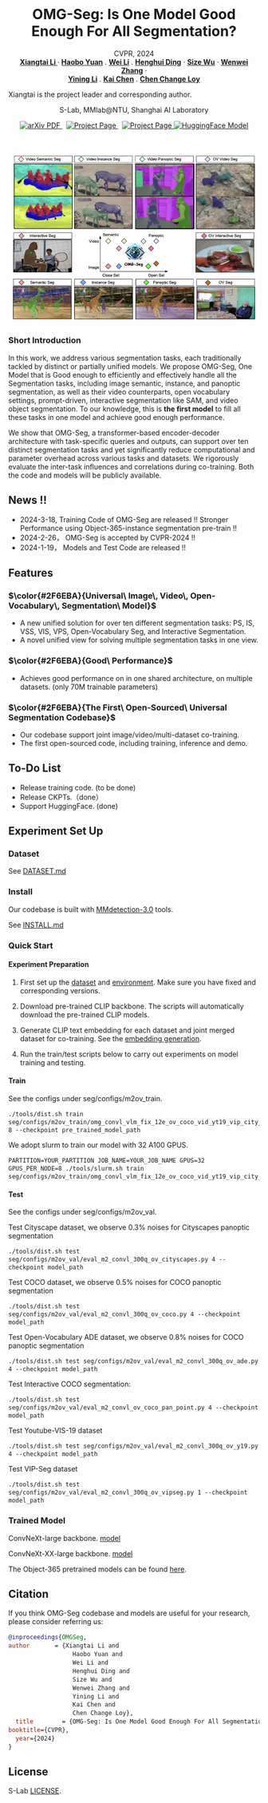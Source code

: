 
<br />
<p align="center">
  <h1 align="center">OMG-Seg: Is One Model Good Enough For All Segmentation?</h1>
  <p align="center">
    CVPR, 2024
    <br />
    <a href="https://lxtgh.github.io/"><strong>Xiangtai Li </strong></a>
    ·
    <a href="https://yuanhaobo.me/"><strong>Haobo Yuan</strong></a>
    .
    <a href="https://weivision.github.io/"><strong>Wei Li</strong></a>
    .
    <a href="https://henghuiding.github.io/"><strong>Henghui Ding</strong></a>
    ·
    <a href="https://wusize.github.io/"><strong>Size Wu</strong></a>
    ·
    <a href="https://zhangwenwei.cn/"><strong>Wenwei Zhang</strong></a>
    ·
    <br />
    <a href="https://scholar.google.com.hk/citations?user=y_cp1sUAAAAJ&hl=en"><strong>Yining Li</strong></a>
    .
    <a href="https://hellock.github.io/"><strong>Kai Chen</strong></a>
    .
    <a href="https://www.mmlab-ntu.com/person/ccloy/"><strong>Chen Change Loy</strong></a>
  </p>
  Xiangtai is the project leader and corresponding author.
  <p align="center">
    S-Lab, MMlab@NTU, Shanghai AI Laboratory
  </p>

  <p align="center">
    <a href='https://arxiv.org/abs/2401.10229'>
      <img src='https://img.shields.io/badge/Paper-PDF-green?style=flat&logo=arXiv&logoColor=green' alt='arXiv PDF'> </a>
    <a href='https://lxtgh.github.io/project/omg_seg/' style='padding-left: 0.5rem;'>
      <img src='https://img.shields.io/badge/Project-Page-blue?style=flat&logo=Google%20chrome&logoColor=blue' alt='Project Page'> </a>
    <a href='https://huggingface.co/LXT/OMG_Seg' style='padding-left: 0.5rem;'>
      <img src='https://img.shields.io/badge/Huggingface%20Model-8A2BE2' alt='Project Page'> </a>
    <a href="https://huggingface.co/spaces/LXT/OMG_Seg">
    <img src='https://img.shields.io/badge/%F0%9F%A4%97%20Hugging%20Face-App-blue' alt='HuggingFace Model'> </a>
  </p>
<br />

![avatar](./figs/omg_teaser.jpg)


### Short Introduction

In this work, we address various segmentation tasks, each traditionally tackled by distinct or partially unified models. 
We propose OMG-Seg, One Model that is Good enough to efficiently and effectively handle all the Segmentation tasks, including image semantic, instance, and panoptic segmentation, as well as their video counterparts, open vocabulary settings, prompt-driven, interactive segmentation like SAM, and video object segmentation.
To our knowledge, this is **the first model** to fill all these tasks in one model and achieve good enough performance.

We show that OMG-Seg, a transformer-based encoder-decoder architecture with task-specific queries and outputs, can support over ten distinct segmentation tasks and yet significantly reduce computational and parameter overhead across various tasks and datasets. We rigorously evaluate the inter-task influences and correlations during co-training. Both the code and models will be publicly available.


## News !!

- 2024-3-18, Training Code of OMG-Seg are released !! Stronger Performance using Object-365-instance segmentation pre-train !!
- 2024-2-26， OMG-Seg is accepted by CVPR-2024 !!
- 2024-1-19， Models and Test Code are released !!


## Features

### $\color{#2F6EBA}{Universal\ Image\, Video\, Open-Vocabulary\, Segmentation\ Model}$ 

- A new unified solution for over ten different segmentation tasks: PS, IS, VSS, VIS, VPS, Open-Vocabulary Seg, and Interactive Segmentation.
- A novel unified view for solving multiple segmentation tasks in one view.

### $\color{#2F6EBA}{Good\ Performance}$  

- Achieves good performance on in one shared architecture, on multiple datasets. (only 70M trainable parameters)

### $\color{#2F6EBA}{The First\ Open-Sourced\ Universal Segmentation Codebase}$  

- Our codebase support joint image/video/multi-dataset co-training.
- The first open-sourced code, including training, inference and demo.


## To-Do List

- Release training code. (to be done)
- Release CKPTs.（done）
- Support HuggingFace. (done)


## Experiment Set Up

### Dataset 

See [DATASET.md](./DATASET.md)


### Install

Our codebase is built with [MMdetection-3.0](https://github.com/open-mmlab/mmdetection) tools.

See [INSTALL.md](./INSTALL.md)


### Quick Start

#### Experiment Preparation

1. First set up the [dataset](./DATASET.md) and [environment](./INSTALL.md). Make sure you have fixed and corresponding versions. 

2. Download pre-trained CLIP backbone. The scripts will automatically download the pre-trained CLIP models.

3. Generate CLIP text embedding for each dataset and joint merged dataset for co-training. See the [embedding generation](EMB.md). 

4. Run the train/test scripts below to carry out experiments on model training and testing.

#### Train

See the configs under seg/configs/m2ov_train.

```commandline
./tools/dist.sh train seg/configs/m2ov_train/omg_convl_vlm_fix_12e_ov_coco_vid_yt19_vip_city_cocopansam.py  8 --checkpoint pre_trained_model_path
```

We adopt slurm to train our model with 32 A100 GPUS.

```commandline
PARTITION=YOUR_PARTITION JOB_NAME=YOUR_JOB_NAME GPUS=32 GPUS_PER_NODE=8 ./tools/slurm.sh train seg/configs/m2ov_train/omg_convl_vlm_fix_12e_ov_coco_vid_yt19_vip_city_cocopansam.py 
```

#### Test 

See the configs under seg/configs/m2ov_val.

Test Cityscape dataset, we observe 0.3% noises for Cityscapes panoptic segmentation

```commandline
./tools/dist.sh test seg/configs/m2ov_val/eval_m2_convl_300q_ov_cityscapes.py 4 --checkpoint model_path
```

Test COCO dataset, we observe 0.5% noises for COCO panoptic segmentation

```commandline
./tools/dist.sh test seg/configs/m2ov_val/eval_m2_convl_300q_ov_coco.py 4 --checkpoint model_path
```

Test Open-Vocabulary ADE dataset, we observe 0.8% noises for COCO panoptic segmentation

```commandline
./tools/dist.sh test seg/configs/m2ov_val/eval_m2_convl_300q_ov_ade.py 4 --checkpoint model_path
```

Test Interactive COCO segmentation:

```commandline
./tools/dist.sh test seg/configs/m2ov_val/eval_m2_convl_ov_coco_pan_point.py 4 --checkpoint model_path
```

Test Youtube-VIS-19 dataset

```commandline
./tools/dist.sh test seg/configs/m2ov_val/eval_m2_convl_300q_ov_y19.py 4 --checkpoint model_path
```

Test VIP-Seg dataset

```commandline
./tools/dist.sh test seg/configs/m2ov_val/eval_m2_convl_300q_ov_vipseg.py 1 --checkpoint model_path
```

### Trained Model

ConvNeXt-large backbone. [model](https://drive.google.com/file/d/12cERt0u6sY9A-OkQcSroyXfBmk9GHFLH/view?usp=drive_link)

ConvNeXt-XX-large backbone. [model](https://drive.google.com/file/d/1aDIDAq3u2j-FO-bttq-BYMelwhDFESIS/view?usp=sharing)

The Object-365 pretrained models can be found [here](https://drive.google.com/drive/folders/1PXF4lwXRFXjKJcYf-d_52NrvS-h167M7?usp=sharing).



## Citation

If you think OMG-Seg codebase and models are useful for your research, please consider referring us:

```bibtex
@inproceedings{OMGSeg,
author       = {Xiangtai Li and
                  Haobo Yuan and
                  Wei Li and
                  Henghui Ding and
                  Size Wu and
                  Wenwei Zhang and
                  Yining Li and
                  Kai Chen and
                  Chen Change Loy},
  title        = {OMG-Seg: Is One Model Good Enough For All Segmentation?},
booktitle={CVPR},
  year={2024}
}
```

## License

S-Lab [LICENSE](LICENSE).
